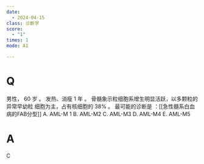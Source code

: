 ```yaml
---
date:
  - 2024-04-15
class: 诊断学
score:
  - "1"
times: 1
mode: A1

---
```



# Q
男性， 60 岁 。 发热、消瘦 1 年 。 骨髓象示粒细胞系增生明显活跃，以多颗粒的异常早幼粒 细胞为主，占有核细胞的 38% 。 最可能的诊断是 ：[[急性髓系白血病的FAB分型]]
A. AML-M 1 
B. AML-M2 
C. AML-M3 
D. AML-M4 
E. AML-M5

# A

C